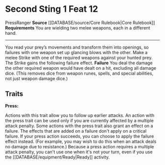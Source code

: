 ﻿---
actions: '[one-action]'
cost: null
element: null
feat: Second Sting
frequency: null
heighten_level: null
id: '528'
level: '12'
name: Second Sting
prerequisite: null
rarity: Common
requirement: You are wielding two melee weapons, each in a different hand.
rus_type_level: null
school: null
source: '[[DATABASE/source/Core Rulebook|Core Rulebook]]'
subcategory: null
trait:
- '[[DATABASE/trait/Press|Press]]'
- '[[DATABASE/trait/Ranger|Ranger]]'
trigger: null
type: Feat

---
# Second Sting <span class="action-icon">1</span> <span class="item-type">Feat 12</span>

<span class="item-trait">Press</span><span class="item-trait">Ranger</span>
**Source** [[DATABASE/source/Core Rulebook|Core Rulebook]] 
**Requirements** You are wielding two melee weapons, each in a different hand.

---
You read your prey’s movements and transform them into openings, so failures with one weapon set up glancing blows with the other. Make a melee Strike with one of the required weapons against your hunted prey. The Strike gains the following failure effect. 
**Failure** You deal the damage the other required weapon would have dealt on a hit, excluding all damage dice. (This removes dice from weapon runes, spells, and special abilities, not just weapon damage dice.)

## Traits

**Press:**

Actions with this trait allow you to follow up earlier attacks. An action with the press trait can be used only if you are currently affected by a multiple attack penalty. Some actions with the press trait also grant an effect on a failure. The effects that are added on a failure don't apply on a critical failure. If your press action succeeds, you can choose to apply the failure effect instead. (For example, you may wish to do this when an attack deals no damage due to resistance.) Because a press action requires a multiple attack penalty, you can't use one when it's not your turn, even if you use the [[DATABASE/equipment/Ready|Ready]] activity.